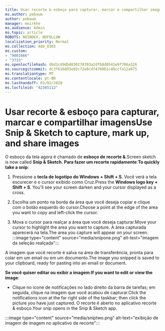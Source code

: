 ```yaml
---
title: Usar recorte & esboço para capturar, marcar e compartilhar imagens
ms.author: pebaum
author: pebaum
manager: mnirkhe
ms.audience: Admin
ms.topic: article
ROBOTS: NOINDEX, NOFOLLOW
localization_priority: Normal
ms.collection: Adm_O365
ms.custom:
- "9001666"
- "3733"
ms.openlocfilehash: dbd1cd9db4830278703a2dfb8d0541e9f706a326
ms.sourcegitcommit: dc3f616893e02c72e8cdf4700b1c49ccfa12a975
ms.translationtype: MT
ms.contentlocale: pt-BR
ms.lasthandoff: 03/02/2020
ms.locfileid: "42365112"
---
```

# <a name="use-snip--sketch-to-capture-mark-up-and-share-images"></a><span data-ttu-id="babff-102">Usar recorte & esboço para capturar, marcar e compartilhar imagens</span><span class="sxs-lookup"><span data-stu-id="babff-102">Use Snip & Sketch to capture, mark up, and share images</span></span>

<span data-ttu-id="babff-103">O esboço da tela agora é chamado de **esboço de recorte &**.</span><span class="sxs-lookup"><span data-stu-id="babff-103">Screen sketch is now called **Snip & Sketch**.</span></span> <span data-ttu-id="babff-104">**Para fazer um recorte rapidamente**:</span><span class="sxs-lookup"><span data-stu-id="babff-104">**To quickly take a snip**:</span></span>

1. <span data-ttu-id="babff-105">Pressione a **tecla de logotipo do Windows + Shift + S**. Você verá a tela escurecer e o cursor exibido como Cruz.</span><span class="sxs-lookup"><span data-stu-id="babff-105">Press the **Windows logo key + Shift + S**. You'll see your screen darken and your cursor displayed as a cross.</span></span> 

2. <span data-ttu-id="babff-106">Escolha um ponto na borda da área que você deseja copiar e clique com o botão esquerdo do cursor.</span><span class="sxs-lookup"><span data-stu-id="babff-106">Choose a point at the edge of the area you want to copy and left-click the cursor.</span></span> 

3. <span data-ttu-id="babff-107">Mova o cursor para realçar a área que você deseja capturar.</span><span class="sxs-lookup"><span data-stu-id="babff-107">Move your cursor to highlight the area you want to capture.</span></span> <span data-ttu-id="babff-108">A área capturada aparecerá na tela.</span><span class="sxs-lookup"><span data-stu-id="babff-108">The area you capture will appear on your screen.</span></span>
:::image type="content" source="media/snipone.png" alt-text="imagem da seleção realçada":::

<span data-ttu-id="babff-110">A imagem que você recorte é salva na área de transferência, pronta para colar em um email ou em um documento.</span><span class="sxs-lookup"><span data-stu-id="babff-110">The image you snipped is saved to your clipboard, ready for pasting into an email or document.</span></span> 

<span data-ttu-id="babff-111">**Se você quiser editar ou exibir a imagem**:</span><span class="sxs-lookup"><span data-stu-id="babff-111">**If you want to edit or view the image**:</span></span> 

- <span data-ttu-id="babff-112">Clique no ícone de notificações no lado direito da barra de tarefas; em seguida, clique na imagem que você acabou de capturar.</span><span class="sxs-lookup"><span data-stu-id="babff-112">Click the notifications icon at the far right side of the taskbar; then click the picture you have just captured.</span></span> <span data-ttu-id="babff-113">O recorte é aberto no aplicativo recorte & esboço.</span><span class="sxs-lookup"><span data-stu-id="babff-113">Your snip opens in the Snip & Sketch app.</span></span>

:::image type="content" source="media/sniptwo.png" alt-text="exibição de imagem de imagem no aplicativo de recorte":::